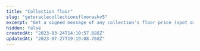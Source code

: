 ```yaml
---
title: "Collection floor"
slug: "getoraclecollectionsflooraskv5"
excerpt: "Get a signed message of any collection's floor price (spot or twap). The oracle's address is 0xAeB1D03929bF87F69888f381e73FBf75753d75AF. The address is the same for all chains."
hidden: false
createdAt: "2023-03-24T14:10:57.688Z"
updatedAt: "2023-07-27T19:19:08.768Z"
---
```

